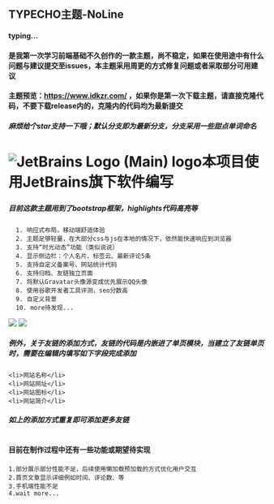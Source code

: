 ## TYPECHO主题-NoLine
#### typing...
#### 是我第一次学习前端基础不久创作的一款主题，尚不稳定，如果在使用途中有什么问题与建议提交至issues，本主题采用周更的方式修复问题或者采取部分可用建议
#### 主题预览：https://www.idkzr.com/  ，如果你是第一次下载主题，请直接克隆代码，不要下载release内的，克隆内的代码均为最新提交
##### 麻烦给个star支持一下哦；默认分支即为最新分支，分支采用一些甜点单词命名
# ![JetBrains Logo (Main) logo](https://resources.jetbrains.com/storage/products/company/brand/logos/jb_beam.svg)本项目使用JetBrains旗下软件编写
##### 
##### 目前这款主题用到了bootstrap框架，highlights代码高亮等
      1. 响应式布局，移动端舒适体验
      2. 主题足够轻量，在大部分css与js在本地的情况下，依然能快速响应到浏览器
      3. 支持“时光动态”功能（类似说说）
      4. 显示侧边栏：个人名片、标签云、最新评论5条
      5. 支持自定义备案号、网站统计代码
      6. 支持归档、友链独立页面
      7. 将默认Gravatar头像源变成优先展示QQ头像
      8. 使用谷歌开发者工具评测，seo分数高
      9. 自定义背景
      10. more待发现...
![     ](https://raw.githubusercontent.com/qine233/NoLine-Typecho-theme/Marshmallow/screenshot.png)
![     ](https://raw.githubusercontent.com/qine233/NoLine-Typecho-theme/Marshmallow/test.png)
##### 例外，关于友链的添加方式，友链的代码是内嵌进了单页模块，当建立了友链单页时，需要在编辑内填写如下字段完成添加
```
<li>网站名称</li>
<li>网站网址</li>
<li>网站图标</li>
<li>网站简介</li>
```
##### 如上的添加方式重复即可添加更多友链
# 
#### 目前在制作过程中还有一些功能或期望待实现
```
1.部分展示部分性能不足，后续使用懒加载预加载的方式优化用户交互
2.首页文章显示详细例如时间、评论数、等
3.手机端性能不足
4.wait more...
```
